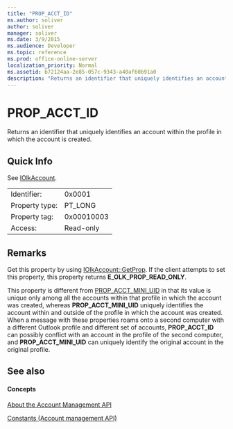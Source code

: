 ```yaml
---
title: "PROP_ACCT_ID"
ms.author: soliver
author: soliver
manager: soliver
ms.date: 3/9/2015
ms.audience: Developer
ms.topic: reference
ms.prod: office-online-server
localization_priority: Normal
ms.assetid: b72124aa-2e85-057c-9343-a40af60b91a0
description: "Returns an identifier that uniquely identifies an account within the profile in which the account is created."
---
```


# PROP_ACCT_ID

Returns an identifier that uniquely identifies an account within the profile in which the account is created.
  
## Quick Info

See [IOlkAccount](iolkaccount.md).
  
|||
|:-----|:-----|
|Identifier:  <br/> |0x0001  <br/> |
|Property type:  <br/> |PT_LONG  <br/> |
|Property tag:  <br/> |0x00010003  <br/> |
|Access:  <br/> |Read-only  <br/> |
   
## Remarks

Get this property by using [IOlkAccount::GetProp](iolkaccount-getprop.md). If the client attempts to set this property, this property returns **E_OLK_PROP_READ_ONLY**. 
  
This property is different from [PROP_ACCT_MINI_UID](prop_acct_mini_uid.md) in that its value is unique only among all the accounts within that profile in which the account was created, whereas **PROP_ACCT_MINI_UID** uniquely identifies the account within and outside of the profile in which the account was created. When a message with these properties roams onto a second computer with a different Outlook profile and different set of accounts, **PROP_ACCT_ID** can possibly conflict with an account in the profile of the second computer, and **PROP_ACCT_MINI_UID** can uniquely identify the original account in the original profile. 
  
## See also

#### Concepts

[About the Account Management API](about-the-account-management-api.md)
  
[Constants (Account management API)](constants-account-management-api.md)

